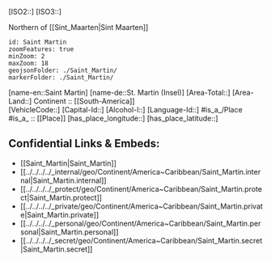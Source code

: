 ﻿---
location: [ 18.08 , -63.06 ] 

type: Country
tags:
- geo/Country

SpocWebEntityId: 76731
isDeleted: false
confidential: public

---
[ISO2::] 
[ISO3::] 

Northern of [[Sint_Maarten|Sint Maarten]] 

```leaflet
id: Saint Martin
zoomFeatures: true 
minZoom: 2 
maxZoom: 18
geojsonFolder: ./Saint_Martin/
markerFolder: ./Saint_Martin/
```

[name-en::Saint Martin] 
[name-de::St. Martin (Insel)] 
[Area-Total::] 
[Area-Land::] 
Continent :: [[South-America]]  
[VehicleCode::] 
[Capital-Id::] 
[Alcohol-l::] 
[Language-Id::] 
#is_a_/Place  
#is_a_ :: [[Place]] 
[has_place_longitude::] 
[has_place_latitude::] 



## Confidential Links & Embeds: 
- [[Saint_Martin|Saint_Martin]] 
- [[../../../../_internal/geo/Continent/America~Caribbean/Saint_Martin.internal|Saint_Martin.internal]] 
- [[../../../../_protect/geo/Continent/America~Caribbean/Saint_Martin.protect|Saint_Martin.protect]] 
- [[../../../../_private/geo/Continent/America~Caribbean/Saint_Martin.private|Saint_Martin.private]] 
- [[../../../../_personal/geo/Continent/America~Caribbean/Saint_Martin.personal|Saint_Martin.personal]] 
- [[../../../../_secret/geo/Continent/America~Caribbean/Saint_Martin.secret|Saint_Martin.secret]] 
